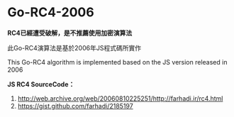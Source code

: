 # Go-RC4-2006
**RC4已經遭受破解，是不推薦使用加密演算法**

此Go-RC4演算法是基於2006年JS程式碼所實作

This Go-RC4 algorithm is implemented based on the JS version released in 2006

**JS RC4 SourceCode：**
1. http://web.archive.org/web/20060810225251/http://farhadi.ir/rc4.html
2. https://gist.github.com/farhadi/2185197
